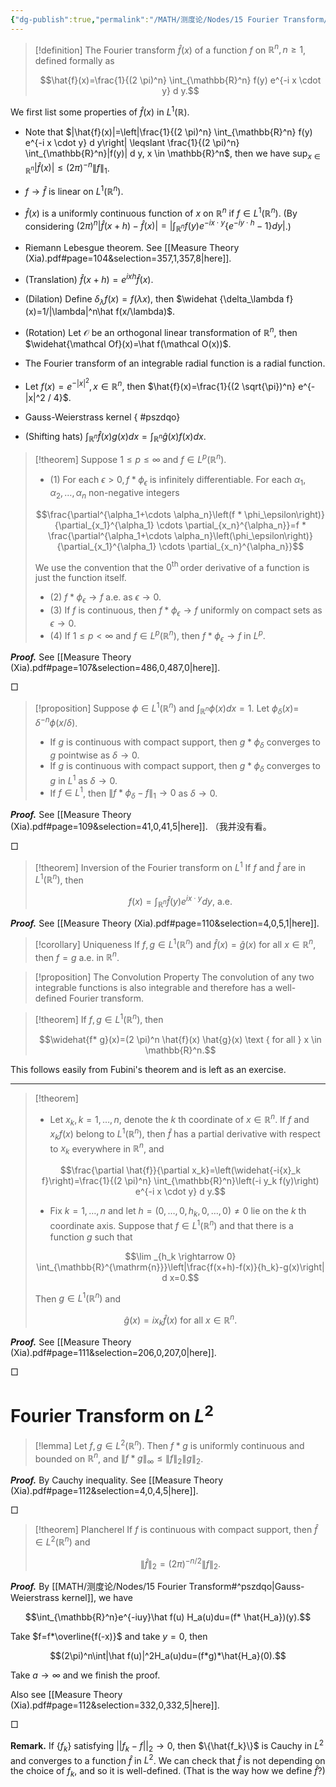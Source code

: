 ```yaml
---
{"dg-publish":true,"permalink":"/MATH/测度论/Nodes/15 Fourier Transform/","dgPassFrontmatter":true}
---
```



> [!definition]
> The Fourier transform $\hat{f}(x)$ of a function $f$ on $\mathbb{R}^n, n \geq 1$, defined formally as
> 
> $$\hat{f}(x)=\frac{1}{(2 \pi)^n} \int_{\mathbb{R}^n} f(y) e^{-i x \cdot y} d y.$$

We first list some properties of $\hat f(x)$ in $L^1(\mathbb{R})$.

- Note that $|\hat{f}(x)|=\left|\frac{1}{(2 \pi)^n} \int_{\mathbb{R}^n} f(y) e^{-i x \cdot y} d y\right| \leqslant \frac{1}{(2 \pi)^n} \int_{\mathbb{R}^n}|f(y)| d y, x \in \mathbb{R}^n$, then we have $\sup _{x \in \mathbb{R}^n}|\hat{f}(x)| \leqslant(2 \pi)^{-n}\|f\|_1$.
- $f\to \hat f$ is linear on $L^1(\mathbb{R}^n)$.
- $\hat{f}(x)$ is a uniformly continuous function of $x$ on $\mathbb{R}^n$ if $f \in L^1\left(\mathbb{R}^n\right)$. (By considering $(2 \pi)^n|\hat{f}(x+h)-\hat{f}(x)|  =\left|\int_{\mathbb{R}^n} f(y) e^{-i x \cdot y}\left\{e^{-i y \cdot h}-1\right\} d y\right|$.)
- Riemann Lebesgue theorem. See [[Measure  Theory    (Xia).pdf#page=104&selection=357,1,357,8|here]]. 
- (Translation) $\hat f(x+h)=e^{ixh}\hat f(x)$.
- (Dilation) Define $\delta_\lambda f(x)=f(\lambda x)$, then $\widehat {\delta_\lambda f}(x)=1/|\lambda|^n\hat f(x/\lambda)$. 
- (Rotation) Let $\mathcal O$ be an orthogonal linear transformation of $\mathbb{R}^n$, then $\widehat{\mathcal Of}(x)=\hat f(\mathcal O(x))$.
- The Fourier transform of an integrable radial function is a radial function.
- Let $f(x)=e^{-|x|^2}, x \in \mathbb{R}^n$, then $\hat{f}(x)=\frac{1}{(2 \sqrt{\pi})^n} e^{-|x|^2 / 4}$.
- Gauss-Weierstrass kernel
{ #pszdqo}

- (Shifting hats) $\int_{\mathbb{R}^n} \hat{f}(x) g(x) d x=\int_{\mathbb{R}^n} \hat{g}(x) f(x) d x$.


> [!theorem]
> Suppose $1 \leq p \leq \infty$ and $f \in L^p\left(\mathbb{R}^n\right)$.
> - (1) For each $\epsilon>0, f * \phi_\epsilon$ is infinitely differentiable. For each $\alpha_1, \alpha_2, \ldots, \alpha_n$ non-negative integers
> 
> $$\frac{\partial^{\alpha_1+\cdots \alpha_n}\left(f * \phi_\epsilon\right)}{\partial_{x_1}^{\alpha_1} \cdots \partial_{x_n}^{\alpha_n}}=f * \frac{\partial^{\alpha_1+\cdots \alpha_n}\left(\phi_\epsilon\right)}{\partial_{x_1}^{\alpha_1} \cdots \partial_{x_n}^{\alpha_n}}$$
> 
> We use the convention that the $0^{\text {th }}$ order derivative of a function is just the function itself.
> - (2) $f * \phi_\epsilon \rightarrow f$ a.e. as $\epsilon \rightarrow 0$.
> - (3) If $f$ is continuous, then $f * \phi_\epsilon \rightarrow f$ uniformly on compact sets as $\epsilon \rightarrow 0$.
> - (4) If $1 \leq p<\infty$ and $f \in L^p\left(\mathbb{R}^n\right)$, then $f * \phi_\epsilon \rightarrow f$ in $L^p$.

**_Proof._**
See [[Measure  Theory    (Xia).pdf#page=107&selection=486,0,487,0|here]].
<p align="left">□</p>


> [!proposition]
> Suppose $\phi \in L^1\left(\mathbb{R}^n\right)$ and $\int_{\mathbb{R}^n} \phi(x) d x=1$. Let $\phi_\delta(x)=$ $\delta^{-n} \phi(x / \delta)$.
> - If $g$ is continuous with compact support, then $g * \phi_\delta$ converges to $g$ pointwise as $\delta \rightarrow 0$.
> - If $g$ is continuous with compact support, then $g * \phi_\delta$ converges to $g$ in $L^1$ as $\delta \rightarrow 0$.
> - If $f \in L^1$, then $\left\|f * \phi_\delta-f\right\|_1 \rightarrow 0$ as $\delta \rightarrow 0$.

**_Proof._**
See [[Measure  Theory    (Xia).pdf#page=109&selection=41,0,41,5|here]].  （我并没有看。
<p align="left">□</p>


> [!theorem] Inversion of the Fourier transform on $L^1$
> If $f$ and $\hat{f}$ are in $L^1\left(\mathbb{R}^n\right)$, then
> 
> $$f(x)=\int_{\mathbb{R}^n} \hat{f}(y) e^{i x \cdot y} d y \text {, a.e. }$$

**_Proof._**
See [[Measure  Theory    (Xia).pdf#page=110&selection=4,0,5,1|here]]. 


> [!corollary] Uniqueness
> If $f, g \in L^1\left(\mathbb{R}^n\right)$ and $\hat{f}(x)=\hat{g}(x)$ for all $x \in \mathbb{R}^n$, then $f=g$ a.e. in $\mathbb{R}^n$.


> [!proposition] The Convolution Property
> The convolution of any two integrable functions is also integrable and therefore has a well-defined Fourier transform.


> [!theorem]
> If $f, g \in L^1\left(\mathbb{R}^n\right)$, then
> 
> $$\widehat{f* g}(x)=(2 \pi)^n \hat{f}(x) \hat{g}(x) \text { for all } x \in \mathbb{R}^n.$$


This follows easily from Fubini's theorem and is left as an exercise.


*****

> [!theorem]
> - Let $x_k, k=1, \ldots, n$, denote the $k$ th coordinate of $x \in \mathbb{R}^n$. If $f$ and $x_k f(x)$ belong to $L^1\left(\mathbb{R}^n\right)$, then $\hat{f}$ has a partial derivative with respect to $x_k$ everywhere in $\mathbb{R}^n$, and
> 
> $$\frac{\partial \hat{f}}{\partial x_k}=\left(\widehat{-i{x}_k f}\right)=\frac{1}{(2 \pi)^n} \int_{\mathbb{R}^n}\left(-i y_k f(y)\right) e^{-i x \cdot y} d y.$$
> 
> - Fix $k=1, \ldots, n$ and let $h=\left(0, \ldots, 0, h_k, 0, \ldots, 0\right) \neq 0$ lie on the $k$ th coordinate axis. Suppose that $f \in L^1\left(\mathbb{R}^n\right)$ and that there is a function $g$ such that
> 
> $$\lim _{h_k \rightarrow 0} \int_{\mathbb{R}^{\mathrm{n}}}\left|\frac{f(x+h)-f(x)}{h_k}-g(x)\right| d x=0.$$
> 
> Then $g \in L^1\left(\mathbb{R}^n\right)$ and
> 
> $$\hat{g}(x)=i x_k \hat{f}(x) \text { for all } x \in \mathbb{R}^n.$$

**_Proof._**
See [[Measure  Theory    (Xia).pdf#page=111&selection=206,0,207,0|here]]. 
<p align="left">□</p>


# Fourier Transform on $L^2$

> [!lemma]
> Let $f, g \in L^2\left(\mathbb{R}^n\right)$. Then $f * g$ is uniformly continuous and bounded on $\mathbb{R}^n$, and $\|f * g\|_{\infty} \leq\|f\|_2\|g\|_2$.

**_Proof._**
By Cauchy inequality. See [[Measure  Theory    (Xia).pdf#page=112&selection=4,0,4,5|here]]. 
<p align="left">□</p>


> [!theorem] Plancherel
> If $f$ is continuous with compact support, then $\hat{f} \in L^2\left(\mathbb{R}^n\right)$ and
> 
> $$\|\hat{f}\|_2=(2 \pi)^{-n / 2}\|f\|_2.$$

**_Proof._**
By [[MATH/测度论/Nodes/15 Fourier Transform#^pszdqo\|Gauss-Weierstrass kernel]], we have 

$$\int_{\mathbb{R}^n}e^{-iuy}\hat f(u) H_a(u)du=(f* \hat{H_a})(y).$$

Take $f=f*\overline{f(-x)}$ and take $y=0$, then 

$$(2\pi)^n\int|\hat f(u)|^2H_a(u)du=(f*g)*\hat{H_a}(0).$$

Take $a\to \infty$ and we finish the proof.

Also see [[Measure  Theory    (Xia).pdf#page=112&selection=332,0,332,5|here]].
<p align="left">□</p>


**Remark.** If $\{f_k\}$ satisfying $||f_k-f||_2\to 0$, then $\{\hat{f_k}\}$ is Cauchy in $L^2$ and converges to a function $\hat f$ in $L^2$. We can check that $\hat f$ is not depending on the choice of $f_k$, and so it is well-defined. (That is the way how we define $\hat f$?)

